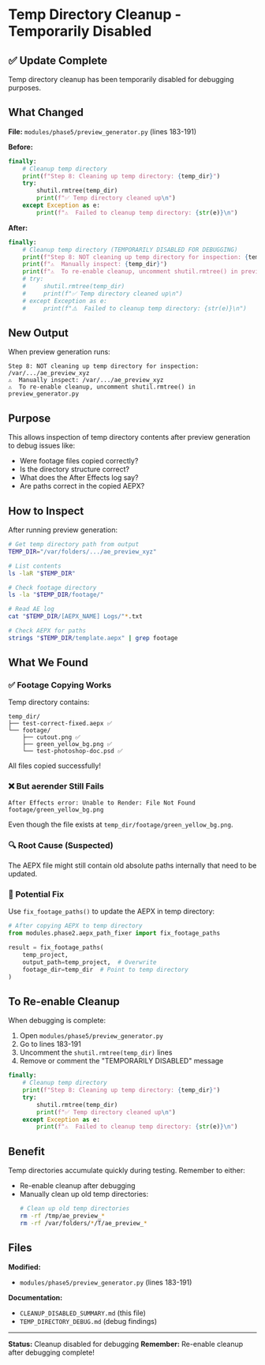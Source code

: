 # Temp Directory Cleanup - Temporarily Disabled

## ✅ Update Complete

Temp directory cleanup has been temporarily disabled for debugging purposes.

## What Changed

**File:** `modules/phase5/preview_generator.py` (lines 183-191)

**Before:**
```python
finally:
    # Cleanup temp directory
    print(f"Step 8: Cleaning up temp directory: {temp_dir}")
    try:
        shutil.rmtree(temp_dir)
        print(f"✅ Temp directory cleaned up\n")
    except Exception as e:
        print(f"⚠️  Failed to cleanup temp directory: {str(e)}\n")
```

**After:**
```python
finally:
    # Cleanup temp directory (TEMPORARILY DISABLED FOR DEBUGGING)
    print(f"Step 8: NOT cleaning up temp directory for inspection: {temp_dir}")
    print(f"⚠️  Manually inspect: {temp_dir}")
    print(f"⚠️  To re-enable cleanup, uncomment shutil.rmtree() in preview_generator.py\n")
    # try:
    #     shutil.rmtree(temp_dir)
    #     print(f"✅ Temp directory cleaned up\n")
    # except Exception as e:
    #     print(f"⚠️  Failed to cleanup temp directory: {str(e)}\n")
```

## New Output

When preview generation runs:
```
Step 8: NOT cleaning up temp directory for inspection: /var/.../ae_preview_xyz
⚠️  Manually inspect: /var/.../ae_preview_xyz
⚠️  To re-enable cleanup, uncomment shutil.rmtree() in preview_generator.py
```

## Purpose

This allows inspection of temp directory contents after preview generation to debug issues like:
- Were footage files copied correctly?
- Is the directory structure correct?
- What does the After Effects log say?
- Are paths correct in the copied AEPX?

## How to Inspect

After running preview generation:

```bash
# Get temp directory path from output
TEMP_DIR="/var/folders/.../ae_preview_xyz"

# List contents
ls -laR "$TEMP_DIR"

# Check footage directory
ls -la "$TEMP_DIR/footage/"

# Read AE log
cat "$TEMP_DIR/[AEPX_NAME] Logs/"*.txt

# Check AEPX for paths
strings "$TEMP_DIR/template.aepx" | grep footage
```

## What We Found

### ✅ Footage Copying Works

Temp directory contains:
```
temp_dir/
├── test-correct-fixed.aepx ✅
└── footage/
    ├── cutout.png ✅
    ├── green_yellow_bg.png ✅
    └── test-photoshop-doc.psd ✅
```

All files copied successfully!

### ❌ But aerender Still Fails

```
After Effects error: Unable to Render: File Not Found footage/green_yellow_bg.png
```

Even though the file exists at `temp_dir/footage/green_yellow_bg.png`.

### 🔍 Root Cause (Suspected)

The AEPX file might still contain old absolute paths internally that need to be updated.

### 🔧 Potential Fix

Use `fix_footage_paths()` to update the AEPX in temp directory:

```python
# After copying AEPX to temp directory
from modules.phase2.aepx_path_fixer import fix_footage_paths

result = fix_footage_paths(
    temp_project,
    output_path=temp_project,  # Overwrite
    footage_dir=temp_dir  # Point to temp directory
)
```

## To Re-enable Cleanup

When debugging is complete:

1. Open `modules/phase5/preview_generator.py`
2. Go to lines 183-191
3. Uncomment the `shutil.rmtree(temp_dir)` lines
4. Remove or comment the "TEMPORARILY DISABLED" message

```python
finally:
    # Cleanup temp directory
    print(f"Step 8: Cleaning up temp directory: {temp_dir}")
    try:
        shutil.rmtree(temp_dir)
        print(f"✅ Temp directory cleaned up\n")
    except Exception as e:
        print(f"⚠️  Failed to cleanup temp directory: {str(e)}\n")
```

## Benefit

Temp directories accumulate quickly during testing. Remember to either:
- Re-enable cleanup after debugging
- Manually clean up old temp directories:
  ```bash
  # Clean up old temp directories
  rm -rf /tmp/ae_preview_*
  rm -rf /var/folders/*/T/ae_preview_*
  ```

## Files

**Modified:**
- `modules/phase5/preview_generator.py` (lines 183-191)

**Documentation:**
- `CLEANUP_DISABLED_SUMMARY.md` (this file)
- `TEMP_DIRECTORY_DEBUG.md` (debug findings)

---

**Status:** Cleanup disabled for debugging
**Remember:** Re-enable cleanup after debugging complete!
